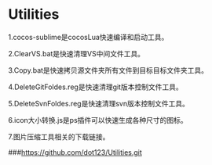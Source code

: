 # Utilities
1.cocos-sublime是cocosLua快速编译和启动工具。

2.ClearVS.bat是快速清理VS中间文件工具。

3.Copy.bat是快速拷贝源文件夹所有文件到目标目标文件夹工具。

4.DeleteGitFoldes.reg是快速清理git版本控制文件工具。

5.DeleteSvnFoldes.reg是快速清理svn版本控制文件工具。

6.icon大小转换.js是ps插件可以快速生成各种尺寸的图标。

7.图片压缩工具相关的下载链接。


###https://github.com/dot123/Utilities.git